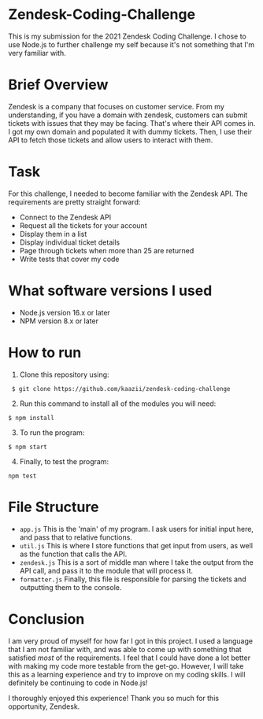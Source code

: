 # Zendesk-Coding-Challenge
This is my submission for the 2021 Zendesk Coding Challenge. I chose to use Node.js to further challenge my self because it's not something that I'm very familiar with. 

# Brief Overview
Zendesk is a company that focuses on customer service. From my understanding, if you have a domain with zendesk, customers can submit tickets with issues that they may be facing. That's where their API comes in. I got my own domain and populated it with dummy tickets. Then, I use their API to fetch those tickets and allow users to interact with them.

# Task
For this challenge, I needed to become familiar with the Zendesk API. The requirements are pretty straight forward:
- Connect to the Zendesk API
- Request all the tickets for your account
- Display them in a list
- Display individual ticket details
- Page through tickets when more than 25 are returned
- Write tests that cover my code

# What software versions I used
 - Node.js version 16.x or later
 - NPM version 8.x or later

# How to run
1. Clone this repository using:
```
 $ git clone https://github.com/kaazii/zendesk-coding-challenge
```
2. Run this command to install all of the modules you will need:
```
$ npm install
```
3. To run the program:
```
$ npm start
```
4. Finally, to test the program:
```
npm test
```
# File Structure
- `app.js` This is the 'main' of my program. I ask users for initial input here, and pass that to relative functions.
- `util.js` This is where I store functions that get input from users, as well as the function that calls the API.
- `zendesk.js` This is a sort of middle man where I take the output from the API call, and pass it to the module that will process it.
- `formatter.js` Finally, this file is responsible for parsing the tickets and outputting them to the console.

# Conclusion
I am very proud of myself for how far I got in this project. I used a language that I am not familiar with, and was able to come up with something that satisfied *most* of the requirements. I feel that I could have done a lot better with making my code more testable from the get-go. However, I will take this as a learning experience and try to improve on my coding skills. I will definitely be continuing to code in Node.js! 

I thoroughly enjoyed this experience! Thank you so much for this opportunity, Zendesk.

